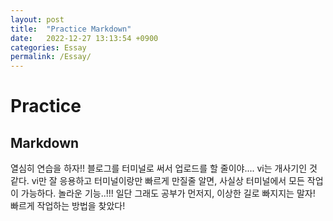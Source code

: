 ```yaml
---
layout: post
title:  "Practice Markdown"
date:   2022-12-27 13:13:54 +0900
categories: Essay
permalink: /Essay/
---
```

# Practice

## Markdown

열심히 연습을 하자!! 블로그를 터미널로 써서 업로드를 할 줄이야....
vi는 개사기인 것 같다. vi만 잘 응용하고 터미널이랑만 빠르게 만질줄 알면,
사실상 터미널에서 모든 작업이 가능하다.
놀라운 기능..!!!
일단 그래도 공부가 먼저지, 이상한 길로 빠지지는 말자!
빠르게 작업하는 방법을 찾았다!


